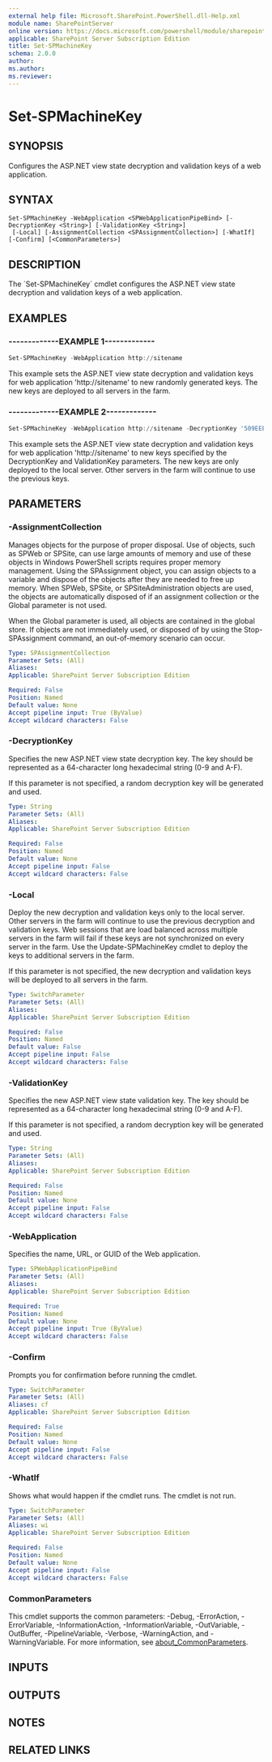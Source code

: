 ```yaml
---
external help file: Microsoft.SharePoint.PowerShell.dll-Help.xml
module name: SharePointServer
online version: https://docs.microsoft.com/powershell/module/sharepoint-server/set-spmachinekey
applicable: SharePoint Server Subscription Edition
title: Set-SPMachineKey
schema: 2.0.0
author:
ms.author:
ms.reviewer:
---
```


# Set-SPMachineKey

## SYNOPSIS
Configures the ASP.NET view state decryption and validation keys of a web application.

## SYNTAX

```
Set-SPMachineKey -WebApplication <SPWebApplicationPipeBind> [-DecryptionKey <String>] [-ValidationKey <String>]
 [-Local] [-AssignmentCollection <SPAssignmentCollection>] [-WhatIf] [-Confirm] [<CommonParameters>]
```

## DESCRIPTION
The \`Set-SPMachineKey\` cmdlet configures the ASP.NET view state decryption and validation keys of a web application.

## EXAMPLES

### -------------EXAMPLE 1------------- 
```powershell
Set-SPMachineKey -WebApplication http://sitename
```

This example sets the ASP.NET view state decryption and validation keys for web application 'http://sitename' to new randomly generated keys.
The new keys are deployed to all servers in the farm.

### -------------EXAMPLE 2------------- 
```powershell
Set-SPMachineKey -WebApplication http://sitename -DecryptionKey '509EEEE0709AE3EA2690017D174648075D3E7659FB7CBC65F08661F737610501' -ValidationKey '988EAEF669CC691E420C3887F54BDD7D0741C84CBA36406FCA5250B780771469' -Local
```

This example sets the ASP.NET view state decryption and validation keys for web application 'http://sitename' to new keys specified by the DecryptionKey and ValidationKey parameters.
The new keys are only deployed to the local server.
Other servers in the farm will continue to use the previous keys.

## PARAMETERS

### -AssignmentCollection
Manages objects for the purpose of proper disposal.
Use of objects, such as SPWeb or SPSite, can use large amounts of memory and use of these objects in Windows PowerShell scripts requires proper memory management.
Using the SPAssignment object, you can assign objects to a variable and dispose of the objects after they are needed to free up memory.
When SPWeb, SPSite, or SPSiteAdministration objects are used, the objects are automatically disposed of if an assignment collection or the Global parameter is not used.

When the Global parameter is used, all objects are contained in the global store.
If objects are not immediately used, or disposed of by using the Stop-SPAssignment command, an out-of-memory scenario can occur.

```yaml
Type: SPAssignmentCollection
Parameter Sets: (All)
Aliases:
Applicable: SharePoint Server Subscription Edition

Required: False
Position: Named
Default value: None
Accept pipeline input: True (ByValue)
Accept wildcard characters: False
```

### -DecryptionKey
Specifies the new ASP.NET view state decryption key.
The key should be represented as a 64-character long hexadecimal string (0-9 and A-F).

If this parameter is not specified, a random decryption key will be generated and used.

```yaml
Type: String
Parameter Sets: (All)
Aliases:
Applicable: SharePoint Server Subscription Edition

Required: False
Position: Named
Default value: None
Accept pipeline input: False
Accept wildcard characters: False
```

### -Local
Deploy the new decryption and validation keys only to the local server.
Other servers in the farm will continue to use the previous decryption and validation keys.
Web sessions that are load balanced across multiple servers in the farm will fail if these keys are not synchronized on every server in the farm.
Use the Update-SPMachineKey cmdlet to deploy the keys to additional servers in the farm.

If this parameter is not specified, the new decryption and validation keys will be deployed to all servers in the farm.

```yaml
Type: SwitchParameter
Parameter Sets: (All)
Aliases:
Applicable: SharePoint Server Subscription Edition

Required: False
Position: Named
Default value: False
Accept pipeline input: False
Accept wildcard characters: False
```

### -ValidationKey
Specifies the new ASP.NET view state validation key.
The key should be represented as a 64-character long hexadecimal string (0-9 and A-F).

If this parameter is not specified, a random decryption key will be generated and used.

```yaml
Type: String
Parameter Sets: (All)
Aliases:
Applicable: SharePoint Server Subscription Edition

Required: False
Position: Named
Default value: None
Accept pipeline input: False
Accept wildcard characters: False
```

### -WebApplication
Specifies the name, URL, or GUID of the Web application.

```yaml
Type: SPWebApplicationPipeBind
Parameter Sets: (All)
Aliases:
Applicable: SharePoint Server Subscription Edition

Required: True
Position: Named
Default value: None
Accept pipeline input: True (ByValue)
Accept wildcard characters: False
```

### -Confirm
Prompts you for confirmation before running the cmdlet.

```yaml
Type: SwitchParameter
Parameter Sets: (All)
Aliases: cf
Applicable: SharePoint Server Subscription Edition

Required: False
Position: Named
Default value: None
Accept pipeline input: False
Accept wildcard characters: False
```

### -WhatIf
Shows what would happen if the cmdlet runs.
The cmdlet is not run.

```yaml
Type: SwitchParameter
Parameter Sets: (All)
Aliases: wi
Applicable: SharePoint Server Subscription Edition

Required: False
Position: Named
Default value: None
Accept pipeline input: False
Accept wildcard characters: False
```

### CommonParameters
This cmdlet supports the common parameters: -Debug, -ErrorAction, -ErrorVariable, -InformationAction, -InformationVariable, -OutVariable, -OutBuffer, -PipelineVariable, -Verbose, -WarningAction, and -WarningVariable. For more information, see [about_CommonParameters](https://go.microsoft.com/fwlink/?LinkID=113216).

## INPUTS

## OUTPUTS

## NOTES

## RELATED LINKS
